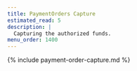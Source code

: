 ```yaml
---
title: PaymentOrders Capture
estimated_read: 5
description: |
  Capturing the authorized funds.
menu_order: 1400
---
```


{% include payment-order-capture.md %}
